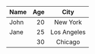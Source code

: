| Name   |    Age |    City     |
| :---   |   ---: |   :----:    |
| John   |     20 |  New York   |
| Jane   |     25 | Los Angeles |
|        |     30 |   Chicago   |
